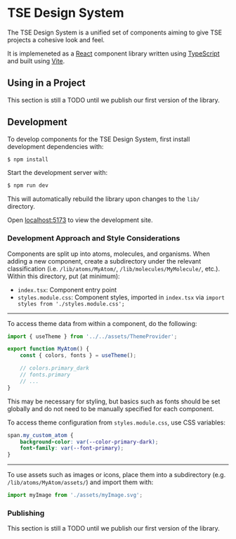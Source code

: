 # TSE Design System

The TSE Design System is a unified set of components aiming to give TSE projects a cohesive look and feel.

It is implemeneted as a [React](https://react.dev) component library written using [TypeScript](https://typescriptlang.org) and built using [Vite](https://vitejs.dev).

## Using in a Project

This section is still a TODO until we publish our first version of the library.

## Development

To develop components for the TSE Design System, first install development dependencies with:

```sh
$ npm install
```

Start the development server with:

```sh
$ npm run dev
```

This will automatically rebuild the library upon changes to the `lib/` directory.

Open [localhost:5173](http://localhost:5173) to view the development site.

### Development Approach and Style Considerations

Components are split up into atoms, molecules, and organisms.  When adding a new component, create a subdirectory under the relevant classification (i.e. `/lib/atoms/MyAtom/`, `/lib/molecules/MyMolecule/`, etc.).  Within this directory, put (at minimum):

- `index.tsx`:  Component entry point
- `styles.module.css`:  Component styles, imported in `index.tsx` via `import styles from './styles.module.css';`

---

To access theme data from within a component, do the following:

```jsx
import { useTheme } from '../../assets/ThemeProvider';

export function MyAtom() {
    const { colors, fonts } = useTheme();

    // colors.primary_dark
    // fonts.primary
    // ...
}
```

This may be necessary for styling, but basics such as fonts should be set globally and do not need to be manually specified for each component.

To access theme configuration from `styles.module.css`, use CSS variables:

```css
span.my_custom_atom {
    background-color: var(--color-primary-dark);
    font-family: var(--font-primary);
}
```

---

To use assets such as images or icons, place them into a subdirectory (e.g. `/lib/atoms/MyAtom/assets/`) and import them with:

```jsx
import myImage from './assets/myImage.svg';
```

### Publishing

This section is still a TODO until we publish our first version of the library.
